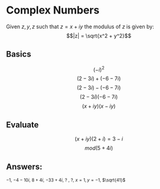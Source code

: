 # Complex Numbers
Given $z, y, z$ such that $z = x + iy$ the modulus of $z$ is given by:
$$|z| = \sqrt{x^2 + y^2}$$


## Basics
$$ (-i)^2 $$
$$ (2-3i) + (-6 - 7i) $$
$$ (2-3i) - (-6 - 7i) $$
$$ (2-3i)(-6 - 7i) $$
$$ (x+iy)(x-iy) $$

## Evaluate
$$ (x + iy)(2 + i) = 3 - i $$
$$ mod(5 + 4i) $$


## Answers:
<sup>$-1$, $-4-10i$, $8 + 4i$, $-33+4i$, ? , ?, $x=1,y=-1$, $\sqrt{41}$</sup>
